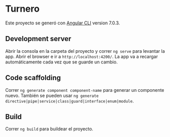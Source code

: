 # Turnero

Este proyecto se generó con [Angular CLI](https://github.com/angular/angular-cli) version 7.0.3.

## Development server

Abrir la consola en la carpeta del proyecto y correr `ng serve` para levantar la app. Abrir el browser e ir a `http://localhost:4200/`. La app va a recargar automáticamente cada vez que se guarde un cambio.

## Code scaffolding

Correr `ng generate component component-name` para generar un componente nuevo. También se pueden usar `ng generate directive|pipe|service|class|guard|interface|enum|module`.

## Build

Correr `ng build` para buildear el proyecto.